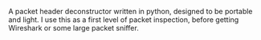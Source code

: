 A packet header deconstructor written in python, designed to be portable and light. I use this as a first level of packet inspection, before getting Wireshark or some large packet sniffer.
